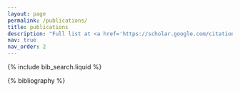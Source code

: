 ```yaml
---
layout: page
permalink: /publications/
title: publications
description: "Full list at <a href='https://scholar.google.com/citations?user=aoud5NgAAAAJ' style='color: blue; font-weight: bold;'>Google Scholar</a>"
nav: true
nav_order: 2
---
```


<!-- _pages/publications.md -->

<!-- Bibsearch Feature -->

{% include bib_search.liquid %}

<div class="publications">

{% bibliography %}

</div>
